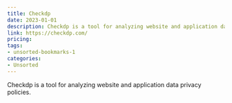 ```yaml
---
title: Checkdp
date: 2023-01-01
description: Checkdp is a tool for analyzing website and application data privacy policies.
link: https://checkdp.com/
pricing: 
tags: 
- unsorted-bookmarks-1 
categories: 
- Unsorted 
---
```


Checkdp is a tool for analyzing website and application data privacy policies.